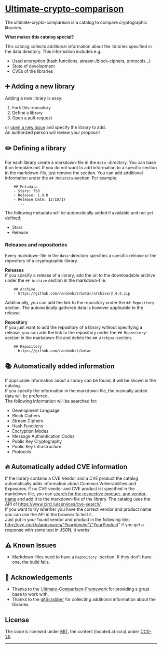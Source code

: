 # [Ultimate-crypto-comparison](https://cryptocatalog.github.io/ultimate-crypto-comparison/)

The ultimate-crypto-comparison is a catalog to compare cryptographic libraries.

**What makes this catalog special?**

This catalog collects additional information about the libraries specified in the data directory. This information includes e.g.:
- Used encryption (hash functions, stream-/block-ciphers, protocols...)
- State of development
- CVEs of the libraries

## :heavy_plus_sign: Adding a new library

Adding a new library is easy:

1. Fork this repository
2. Define a library
3. Open a pull-request

or [open a new issue](https://github.com/cryptocatalog/ultimate-crypto-comparison/issues/new) and specify the library to add.  
An authorized person will review your proposal!

## :pencil2: Defining a library

For each library create a markdown-file in the `data` -directory. You can base it on template.md. 
If you do not want to add information to a specific section in the markdown-file, just remove the section. 
You can add additional information under the `## Metadata`-section. For example:

```
    ## Metadata
    - Stars: 750
    - Release: 1.0.0
    - Release Date: 12/10/17 
    - ...
```

The following metadata will be automatically added if available and not yet defined:
- Stars
- Release

### Releases and repositories
Every markdown-file in the `data`-directory specifies a specific release or the repository of a cryptographic library.

**Releases**  
If you specify a release of a library, add the url to the downloadable archive under the `## Archive` section in the markdown-file.

```
    ## Archive
    - https://github.com/randombit/botan/archive/2.4.0.zip
```

Additionally, you can add the link to the repository under the `## Repository` section. The automatically gathered data is however applicable to the release.

**Repository**  
If you just want to add the repository of a library without specifying a release, you can add the link to the repository under the `## Repository`-section in the markdown-file and delete the `## Archive`-section.  

```
    ## Repository
    - https://github.com/randombit/botan
```

## :books: Automatically added information
If applicable information about a library can be found, it will be shown in the catalog.  
If you specify the information in the markdown-file, the manually added data will be preferred.  
The following information will be searched for:
- Development Language
- Block Ciphers
- Stream Ciphers
- Hash Functions
- Encryption Modes
- Message Authentication Codes
- Public Key Cryptography
- Public Key Infrastructure
- Protocols

## :fire: Automatically added CVE information
If the library contains a CVE Vendor and a CVE product the catalog automatically adds information about Common Vulnerabilities and Exposures. If no CVE vendor and CVE product ist specified in the markdown-file, you can [search for the respective product- and vendor-name](https://cve.circl.lu/browse) and add it to the markdown-file of the library. The catalog uses the API of https://www.circl.lu/services/cve-search/.  
If you want to try whether you have the correct vendor and product name you can use the API in the browser to test it.  
Just put in your found vendor and product in the following link: http://cve.circl.lu/api/search/"YourVendor"/"YourProduct"
If you get a response with some text in JSON, it works!

## :warning: Known Issues
- Markdown-files need to have a `Repository` -section. If they don't have one, the build fails.

## :crown: Acknowledgements
- Thanks to the [Ultimate-Comparison-Framework](https://github.com/ultimate-comparisons/ultimate-comparison-BASE) for providing a great base to work with.  
- Thanks to the [gitScrabber](https://github.com/Eyenseo/gitScrabber) for collecting additional information about the libraries.

## License

The code is licensed under [MIT], the content (located at `data`) under [CC0-1.0].

  [CC0-1.0]: https://creativecommons.org/publicdomain/zero/1.0/

<hr />

  [MIT]: https://opensource.org/licenses/MIT
  [CC-BY-SA-4.0]: http://creativecommons.org/licenses/by-sa/4.0/
